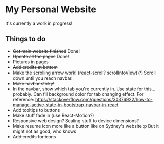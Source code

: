 # My Personal Website

It's currently a work in progress!

## Things to do

- ~~Get main website finished~~ Done!
- ~~Update all the pages~~ Done!
- Pictures in pages
- ~~Add credits at bottom~~
- Make the scrolling arrow work! (react-scroll? scrollIntoView()?) Scroll down until you reach navbar.
- ~~Make navbar sticky!~~
- In the navbar, show which tab you're currently in. Use state for this... probably. Can fill background color for tab changing effect. For reference: https://stackoverflow.com/questions/30376922/how-to-manage-active-state-in-bootstrap-navbar-in-react
- Add tooltips to buttons
- Make stuff fade in (use React-Motion?)
- Responsive web design? Scaling stuff to device dimensions?
- Make resume icon more like a button like on Sydney's website :p But it might not as good, who knows
- ~~Add credits for icons~~
